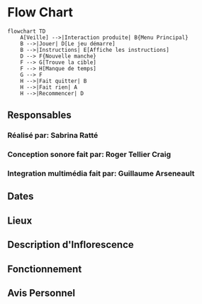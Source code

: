 # Flow Chart
```mermaid
flowchart TD
    A[Veille] -->|Interaction produite| B{Menu Principal}
    B -->|Jouer| D[Le jeu démarre]
    B -->|Instructions| E[Affiche les instructions]
    D --> F{Nouvelle manche}
    F --> G[Trouve la cible]
    F --> H[Manque de temps]
    G --> F
    H -->|Fait quitter| B
    H -->|Fait rien| A
    H -->|Recommencer| D
```

## Responsables
### Réalisé par: Sabrina Ratté


### Conception sonore fait par: Roger Tellier Craig


### Integration multimédia fait par: Guillaume Arseneault


## Dates


## Lieux


## Description d'Inflorescence


## Fonctionnement 


## Avis Personnel

